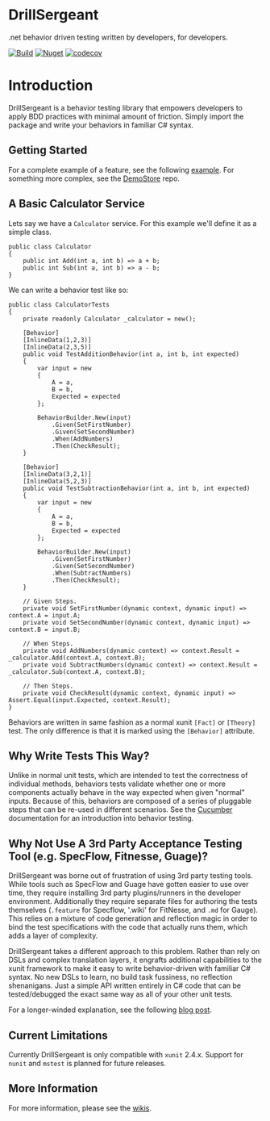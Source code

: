 # DrillSergeant
.net behavior driven testing written by developers, for developers.

[![Build](https://github.com/BitCobblers/DrillSergeant/actions/workflows/test.yml/badge.svg)](https://github.com/bitcobblers/DrillSergeant/actions/workflows/test.yml)
[![Nuget](https://img.shields.io/nuget/v/DrillSergeant.svg)](https://www.nuget.org/packages/DrillSergeant/)
[![codecov](https://codecov.io/gh/bitcobblers/DrillSergeant/branch/main/graph/badge.svg?token=R9MKC6IJXE)](https://codecov.io/gh/bitcobblers/DrillSergeant)

# Introduction

DrillSergeant is a behavior testing library that empowers developers to apply BDD practices with minimal amount of friction.  Simply import the package and write your behaviors in familiar C# syntax.

## Getting Started

For a complete example of a feature, see the following [example](https://github.com/bitcobblers/DrillSergeant/blob/main/test/DrillSergeant.Tests/Features/CalculatorFeature.cs).
For something more complex, see the [DemoStore](https://github.com/bitcobblers/StoreDemo) repo.

## A Basic Calculator Service

Lets say we have a `Calculator` service.  For this example we'll define it as a simple class.
```CSharp
public class Calculator
{
    public int Add(int a, int b) => a + b;
    public int Sub(int a, int b) => a - b;
}
```
We can write a behavior test like so:
```CSharp
public class CalculatorTests
{
    private readonly Calculator _calculator = new();

    [Behavior]
    [InlineData(1,2,3)]
    [InlineData(2,3,5)]
    public void TestAdditionBehavior(int a, int b, int expected)
    {
        var input = new
        {
            A = a,
            B = b,
            Expected = expected
        };

        BehaviorBuilder.New(input)
            .Given(SetFirstNumber)
            .Given(SetSecondNumber)
            .When(AddNumbers)
            .Then(CheckResult);
    }

    [Behavior]
    [InlineData(3,2,1)]
    [InlineData(5,2,3)]
    public void TestSubtractionBehavior(int a, int b, int expected)
    {
        var input = new
        {
            A = a,
            B = b,
            Expected = expected
        };

        BehaviorBuilder.New(input)
            .Given(SetFirstNumber)
            .Given(SetSecondNumber)
            .When(SubtractNumbers)
            .Then(CheckResult);
    }

    // Given Steps.
    private void SetFirstNumber(dynamic context, dynamic input) => context.A = input.A;
    private void SetSecondNumber(dynamic context, dynamic input) => context.B = input.B;

    // When Steps.
    private void AddNumbers(dynamic context) => context.Result = _calculator.Add(context.A, context.B);
    private void SubtractNumbers(dynamic context) => context.Result = _calculator.Sub(context.A, context.B);

    // Then Steps.
    private void CheckResult(dynamic context, dynamic input) => Assert.Equal(input.Expected, context.Result);
}
```

Behaviors are written in same fashion as a normal xunit `[Fact]` or `[Theory]` test.  The only difference is that it is marked using the `[Behavior]` attribute.

## Why Write Tests This Way?

Unlike in normal unit tests, which are intended to test the correctness of individual methods, behaviors tests validate whether one or more components actually behave in the way expected when given "normal" inputs.  Because of this, behaviors are composed of a series of pluggable steps that can be re-used in different scenarios.  See the [Cucumber](https://cucumber.io/docs/guides/overview/) documentation for an introduction into behavior testing.

## Why Not Use A 3rd Party Acceptance Testing Tool (e.g. SpecFlow, Fitnesse, Guage)?

DrillSergeant was borne out of frustration of using 3rd party testing tools.  While tools such as SpecFlow and Guage have gotten easier to use over time, they require installing 3rd party plugins/runners in the developer environment.  Additionally they require separate files for authoring the tests themselves (`.feature` for Specflow, '.wiki' for FitNesse, and `.md` for Gauge).  This relies on a mixture of code generation and reflection magic in order to bind the test specifications with the code that actually runs them, which adds a layer of complexity.

DrillSergeant takes a different approach to this problem.  Rather than rely on DSLs and complex translation layers, it engrafts additional capabilities to the xunit framework to make it easy to write behavior-driven with familiar C# syntax.  No new DSLs to learn, no build task fussiness, no reflection shenanigans.  Just a simple API written entirely in C# code that can be tested/debugged the exact same way as all of your other unit tests.

For a longer-winded explanation, see the following [blog post](https://www.bitcobblers.com/b/behavior-driven-testing/).

## Current Limitations

Currently DrillSergeant is only compatible with `xunit` 2.4.x.  Support for `nunit` and `mstest` is planned for future releases.

## More Information

For more information, please see the [wikis](https://github.com/bitcobblers/DrillSergeant/wiki).
